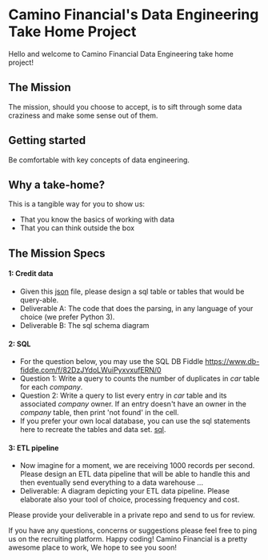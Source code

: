 # Camino Financial's Data Engineering Take Home Project

Hello and welcome to Camino Financial Data Engineering take home project!

## The Mission

The mission, should you choose to accept, is to sift through some data craziness and make some sense out of them.

## Getting started

Be comfortable with key concepts of data engineering.

## Why a take-home?

This is a tangible way for you to show us:

* That you know the basics of working with data
* That you can think outside the box

## The Mission Specs

#### 1: Credit data ####
* Given this [json](prequalresult.json) file, please design a sql table or tables that would be query-able.
* Deliverable A: The code that does the parsing, in any language of your choice (we prefer Python 3).
* Deliverable B: The sql schema diagram

#### 2: SQL ####
* For the question below, you may use the SQL DB Fiddle https://www.db-fiddle.com/f/82DzJYdoLWuiPyxvxufERN/0
* Question 1: Write a query to counts the number of duplicates in _car_ table for each _company_.
* Question 2: Write a query to list every entry in _car_ table and its associated _company_ owner. If an entry doesn't have an owner in the _company_ table, then print 'not found' in the cell.
* If you prefer your own local database, you can use the sql statements here to recreate the tables and data set. [sql](db.sql).

#### 3: ETL pipeline  ####
* Now imagine for a moment, we are receiving 1000 records per second. Please design an ETL data pipeline that will be able to handle this and then eventually send everything to a data warehouse ...
* Deliverable: A diagram depicting your ETL data pipeline. Please elaborate also your tool of choice, processing frequency and cost.

Please provide your deliverable in a private repo and send to us for review.


If you have any questions, concerns or suggestions please feel free to ping us on the recruiting platform.
Happy coding! Camino Financial is a pretty awesome place to work, We hope to see you soon! 
